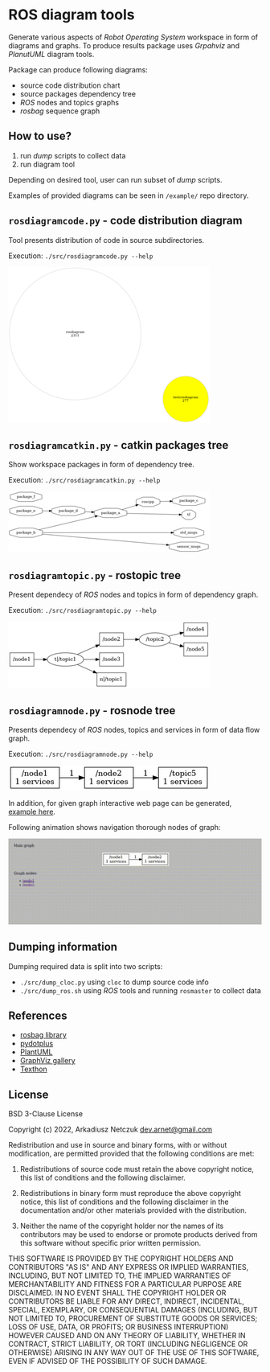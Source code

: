 # ROS diagram tools

Generate various aspects of *Robot Operating System* workspace in form of diagrams and graphs.
To produce results package uses *Grpahviz* and *PlanutUML* diagram tools.

Package can produce following diagrams:
- source code distribution chart
- source packages dependency tree
- *ROS* nodes and topics graphs
- *rosbag* sequence graph



## How to use?

1. run *dump* scripts to collect data
2. run diagram tool

Depending on desired tool, user can run subset of *dump* scripts. 

Examples of provided diagrams can be seen in `/example/` repo directory.



## `rosdiagramcode.py` - code distribution diagram

Tool presents distribution of code in source subdirectories.

Execution: `./src/rosdiagramcode.py --help`

[![code distribution chart](example/codedistribution/out/graph-small.png "code distribution chart")](example/codedistribution/out/graph.png)



## `rosdiagramcatkin.py` - catkin packages tree

Show workspace packages in form of dependency tree.

Execution: `./src/rosdiagramcatkin.py --help`

[![catkin packages tree](example/catkinlist/out/graph-small.png "catkin packages tree")](example/catkinlist/out/graph.png)



## `rosdiagramtopic.py` - rostopic tree

Present dependecy of *ROS* nodes and topics in form of dependency graph.

Execution: `./src/rosdiagramtopic.py --help`

[![ROS nodes and topics graph](example/rostopiclist/out/graph-small.png "ROS nodes and topics graph")](example/rostopiclist/out/graph.png)



## `rosdiagramnode.py` - rosnode tree

Presents dependecy of *ROS* nodes, topics and services in form of data flow graph.

Execution: `./src/rosdiagramnode.py --help`

[![ROS nodes, topics and services graph](example/rosnodelist/out/full_graph-small.png "ROS nodes, topics and services graph")](example/rosnodelist/out/full_graph.png)

In addition, for given graph interactive web page can be generated, [example here](example/rosnodelist/out/full_graph.html).

Following animation shows navigation thorough nodes of graph:

![HTML graph](doc/html_graph.gif "HTML graph")



## Dumping information

Dumping required data is split into two scripts:
- `./src/dump_cloc.py` using `cloc` to dump source code info
- `./src/dump_ros.sh` using *ROS* tools and running `rosmaster` to collect data



## References

- [rosbag library](https://ternaris.gitlab.io/rosbags/index.html)
- [pydotplus](https://pypi.org/project/pydotplus/)
- [PlantUML](https://plantuml.com/)
- [GraphViz gallery](https://graphviz.org/gallery/)
- [Texthon](texthon.chipsforbrain.org/)



## License

BSD 3-Clause License

Copyright (c) 2022, Arkadiusz Netczuk <dev.arnet@gmail.com>

Redistribution and use in source and binary forms, with or without
modification, are permitted provided that the following conditions are met:

1. Redistributions of source code must retain the above copyright notice, this
   list of conditions and the following disclaimer.

2. Redistributions in binary form must reproduce the above copyright notice,
   this list of conditions and the following disclaimer in the documentation
   and/or other materials provided with the distribution.

3. Neither the name of the copyright holder nor the names of its
   contributors may be used to endorse or promote products derived from
   this software without specific prior written permission.

THIS SOFTWARE IS PROVIDED BY THE COPYRIGHT HOLDERS AND CONTRIBUTORS "AS IS"
AND ANY EXPRESS OR IMPLIED WARRANTIES, INCLUDING, BUT NOT LIMITED TO, THE
IMPLIED WARRANTIES OF MERCHANTABILITY AND FITNESS FOR A PARTICULAR PURPOSE ARE
DISCLAIMED. IN NO EVENT SHALL THE COPYRIGHT HOLDER OR CONTRIBUTORS BE LIABLE
FOR ANY DIRECT, INDIRECT, INCIDENTAL, SPECIAL, EXEMPLARY, OR CONSEQUENTIAL
DAMAGES (INCLUDING, BUT NOT LIMITED TO, PROCUREMENT OF SUBSTITUTE GOODS OR
SERVICES; LOSS OF USE, DATA, OR PROFITS; OR BUSINESS INTERRUPTION) HOWEVER
CAUSED AND ON ANY THEORY OF LIABILITY, WHETHER IN CONTRACT, STRICT LIABILITY,
OR TORT (INCLUDING NEGLIGENCE OR OTHERWISE) ARISING IN ANY WAY OUT OF THE USE
OF THIS SOFTWARE, EVEN IF ADVISED OF THE POSSIBILITY OF SUCH DAMAGE.
